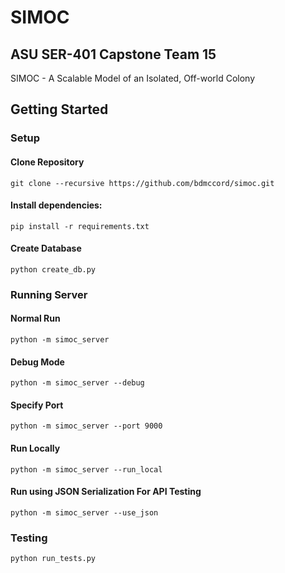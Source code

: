# SIMOC

## ASU SER-401 Capstone Team 15

SIMOC - A Scalable Model of an Isolated, Off-world Colony

## Getting Started

### Setup

#### Clone Repository
`git clone --recursive https://github.com/bdmccord/simoc.git`

#### Install dependencies:

`pip install -r requirements.txt`

#### Create Database

`python create_db.py`

### Running Server

#### Normal Run

`python -m simoc_server`

#### Debug Mode
`python -m simoc_server --debug`

#### Specify Port
`python -m simoc_server --port 9000`

#### Run Locally
`python -m simoc_server --run_local`

#### Run using JSON Serialization For API Testing
`python -m simoc_server --use_json`

### Testing
`python run_tests.py`
